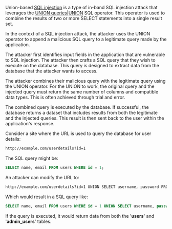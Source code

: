 Union-based [SQL injection]() is a type of in-band SQL injection attack that leverages the [UNION queries|UNION]() SQL operator. This operator is used to combine the results of two or more SELECT statements into a single result set.

In the context of a SQL injection attack, the attacker uses the UNION operator to append a malicious SQL query to a legitimate query made by the application.

The attacker first identifies input fields in the application that are vulnerable to SQL injection. The attacker then crafts a SQL query that they wish to execute on the database. This query is designed to extract data from the database that the attacker wants to access.

The attacker combines their malicious query with the legitimate query using the UNION operator. For the UNION to work, the original query and the injected query must return the same number of columns and compatible data types. This is often achieved through trial and error.

The combined query is executed by the database. If successful, the database returns a dataset that includes results from both the legitimate and the injected queries. This result is then sent back to the user within the application's response.

Consider a site where the URL is used to query the database for user details:

```bash
http://example.com/userdetails?id=1
```

The SQL query might be:

```sql
SELECT name, email FROM users WHERE id = 1;
```

An attacker can modify the URL to:

```bash
http://example.com/userdetails?id=1 UNION SELECT username, password FROM admin_users;
```

Which would result in a SQL query like:

```sql
SELECT name, email FROM users WHERE id = 1 UNION SELECT username, password FROM admin_users;
```

If the query is executed, it would return data from both the '**users**' and '**admin_users**' tables.
